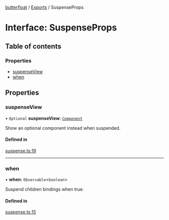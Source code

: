 [butterfloat](../README.md) / [Exports](../modules.md) / SuspenseProps

# Interface: SuspenseProps

## Table of contents

### Properties

- [suspenseView](SuspenseProps.md#suspenseview)
- [when](SuspenseProps.md#when)

## Properties

### suspenseView

• `Optional` **suspenseView**: [`Component`](../modules.md#component)

Show an optional component instead when suspended.

#### Defined in

[suspense.ts:19](https://github.com/WorldMaker/butterfloat/blob/d39706f/suspense.ts#L19)

___

### when

• **when**: `Observable`\<`boolean`\>

Suspend children bindings when true.

#### Defined in

[suspense.ts:15](https://github.com/WorldMaker/butterfloat/blob/d39706f/suspense.ts#L15)
